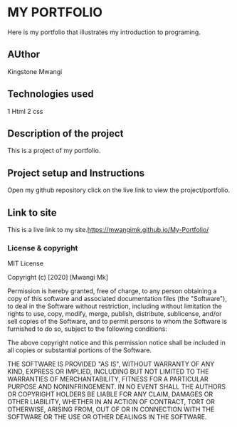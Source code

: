 # MY PORTFOLIO
Here is my portfolio that illustrates my introduction to programing.
## AUthor
Kingstone Mwangi
## Technologies used
1 Html
2 css
## Description of the project
This is a project of my portfolio.
## Project setup and Instructions
Open my github repository
click on the live link to view the project/portfolio.
## Link to site
This is a live link to my site.https://mwangimk.github.io/My-Portfolio/
### License & copyright
MIT License

Copyright (c) [2020] [Mwangi Mk]

Permission is hereby granted, free of charge, to any person obtaining a copy
of this software and associated documentation files (the "Software"), to deal
in the Software without restriction, including without limitation the rights
to use, copy, modify, merge, publish, distribute, sublicense, and/or sell
copies of the Software, and to permit persons to whom the Software is
furnished to do so, subject to the following conditions:

The above copyright notice and this permission notice shall be included in all
copies or substantial portions of the Software.

THE SOFTWARE IS PROVIDED "AS IS", WITHOUT WARRANTY OF ANY KIND, EXPRESS OR
IMPLIED, INCLUDING BUT NOT LIMITED TO THE WARRANTIES OF MERCHANTABILITY,
FITNESS FOR A PARTICULAR PURPOSE AND NONINFRINGEMENT. IN NO EVENT SHALL THE
AUTHORS OR COPYRIGHT HOLDERS BE LIABLE FOR ANY CLAIM, DAMAGES OR OTHER
LIABILITY, WHETHER IN AN ACTION OF CONTRACT, TORT OR OTHERWISE, ARISING FROM,
OUT OF OR IN CONNECTION WITH THE SOFTWARE OR THE USE OR OTHER DEALINGS IN THE
SOFTWARE.
